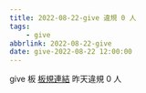 ```yaml
---
title: 2022-08-22-give 違規 0 人
tags:
    - give
abbrlink: 2022-08-22-give
date: give-2022-08-22 12:00:00
---
```

give 板 [板規連結](https://www.ptt.cc/bbs/give/M.1612495900.A.C32.html)
昨天違規 0 人
